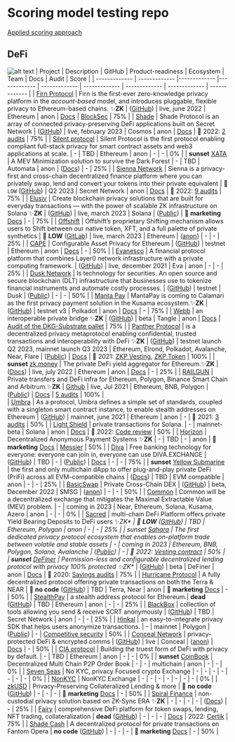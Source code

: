 # Scoring model testing repo

[Applied scoring approach](https://mirror.xyz/0x0f1F3DAf416B74DB3DE55Eb4D7513a80F4841073/E9QPx9iKgPXPqEsAN-YklipSRJy9VTBMOLwwEcqqVpU)

## DeFi
![alt text](https://github.com/Msiusko/web3privacy/blob/main/static-assets/DEFI.png?raw=true)
| Project  | Description | GitHub | Product-readiness | Ecosystem | Team | Docs | Audit | Score |
| ------------- | ------------- |------------- |------------- | ------------- | ------------- | ------------- | ------------- | ------------- |
| [Firn Protocol](https://app.firn.cash) | Firn is the first-ever zero-knowledge privacy platform in the _account-based_ model, and introduces pluggable, flexible privacy to Ethereum-based chains. ✨️**ZK** | ([GitHub](https://github.com/firnprotocol)) | live, june 2022 | Ethereum | anon | [Docs](https://docs.firn.cash) | [BlockSec](https://github.com/blocksecteam/audit-reports/blob/main/solidity/blocksec_firnprotocol_v1.0-signed.pdf) | 75% |
| [Shade](https://shadeprotocol.io)  | Shade Protocol is an array of connected privacy-preserving DeFi applications built on Secret Network  | ([GitHub](https://github.com/securesecrets/shade)) | live, february 2023 | Cosmos | anon | [Docs](https://docs.shadeprotocol.io/shade-protocol/) | 🚩 2022: [2 audits](https://docs.shadeprotocol.io/shade-protocol/research/audit-log) | 75% |
| [Silent protocol](https://www.silentprotocol.org)  | Silent Protocol is the first protocol enabling compliant full-stack privacy for smart contract assets and web3 applications at scale.  | - | TBD | Ethereum | anon | - | - | 0% |
| **sunset** [XATA](https://www.xata.fi) | A MEV Minimization solution to survive the Dark Forest  | - | TBD | Automata | anon | ([Docs](https://docs.xata.fi)) | - | 25% |
| [Sienna Network](https://sienna.network) | Sienna is a privacy-first and cross-chain decentralized finance platform where you can privately swap, lend and convert your tokens into their private equivalent  | 🚩`LOW` ([GitHub](https://github.com/SiennaNetwork)) | Q2 2023 | Secret Network | anon | [Docs](https://docs.sienna.network/main/) | 🚩 2022: [9 audits](https://sienna.network/audits/) | 75% |
| [Elusiv](https://elusiv.io) | Create blockchain privacy solutions that are built for everyday transactions — with the power of scalable ZK infrastructure on Solana ✨️**ZK** | ([GitHub](https://github.com/elusiv-privacy)) | live, march 2023 | Solana | ([Public](https://www.linkedin.com/search/results/people/?currentCompany=%5B%2280778213%22%5D&origin=COMPANY_PAGE_CANNED_SEARCH&sid=s_%40)) | 🚩 **marketing** [Docs](https://docs.elusiv.io/) | - | 75% |
| [Offshift](https://www.offshift.io) | Offshift’s proprietary Shifting mechanism allows users to Shift between our native token, XFT, and a full palette of private synthetics | 🚩 **LOW** ([GitLab](https://open.offshift.io/offshiftXFT)) | live, march 2023 | Ethereum | ([anon](https://offshift.io/#team)) | - | - | 25% |
| [CAPE](https://www.espressosys.com/product) | Configurable Asset Privacy for Ethereum | ([GitHub](https://github.com/EspressoSystems/cape)) | testnet | Ethereum | anon | [Docs](https://docs.espressosys.com/sequencer/espresso-sequencer-architecture/readme) | - | 50% |
| [Evanesco](https://evanesco.org) | A financial protocol platform that combines Layer0 network infrastructure with a private computing framework. | ([GitHub](https://github.com/Evanesco-Labs)) | live, december 2021 | Eva | anon | - | - | 25% |
| [Dusk Network](https://dusk.network) | Is technology for securities. An open source and secure blockchain (DLT) infrastructure that businesses use to tokenize financial instruments and automate costly processes. | ([GitHub](https://github.com/dusk-network)) | testnet | Dusk | ([Public](https://dusk.network/pages/team)) | - | - | 50% |
| [Manta Pay](https://app.manta.network/dolphin/transact) | MantaPay is coming to Calamari as the first privacy payment solution in the Kusama ecosystem.✨️**ZK**  | ([GitHub](https://github.com/Manta-Network)) | testnet v3 | Polkadot | anon | [Docs](https://docs.manta.network/docs/Introduction) | - | 75% |
| [Webb](https://app.webb.tools/#/tornado) | an interoperable private bridge ✨️**ZK** | ([GitHub](https://github.com/webb-tools)) | beta | Tangle | anon | [Docs](https://docs.webb.tools/docs/) | [Audit of the DKG-Substrate pallet](https://blog.webb.tools/webbs-evm-bridge-security-audit-completed-by-veridise/) | 75% |
| [Panther Protocol](https://www.pantherprotocol.io) | is a decentralized privacy metaprotocol enabling confidential, trusted transactions and interoperability with DeFi ✨️**ZK** | ([GitHub](https://github.com/pantherprotocol))  | testnet launch Q2 2023, mainnet launch Q3 2023 | Ethereum, Elrond, Polkadot, Avalanche, Near, Flare | ([Public](https://www.pantherprotocol.io/)) | [Docs](https://docs.pantherprotocol.io/docs/start-here/panther-protocol-documentation) | 🚩 2021: [ZKP Vesting](https://www.pantherprotocol.io/resources/REP-Panther-ZKP-Vesting.pdf), [ZKP Token](https://www.pantherprotocol.io/resources/REP-Panther-ZKP-Token.pdf) | 100% |
| **sunset** [zk.money](https://zk.money) | The private DeFi yield aggregator for Ethereum.✨️**ZK** | ([Docs](https://docs.aztec.network/zk-money/userguide)) | live, july 2022 | Ethereum | anon | [Docs](https://docs.aztec.network) | - |  25% |
| [RAILGUN](https://railgun.org) | Private transfers and DeFi infra for Ethereum, Polygon, Binance Smart Chain and Arbitrum.✨️**ZK** | [Github](https://github.com/Railgun-Community) | live, Jul 2021 | Ethereum, BNB, Polygon | ([Public](https://railgun.org/#/contributors)) | [Docs](https://docs.railgun.org/developer-guide/cookbook/cookbook-overview) | [5 audits](https://assets.railgun.org/docs/audits/) | 100% |  
| [Umbra](https://app.umbra.cash) |  As a protocol, Umbra defines a simple set of standards, coupled with a singleton smart contract instance, to enable stealth addresses on Ethereum | ([GitHub](https://github.com/ScopeLift/umbra-protocol)) | mainnet, june 2021 | Ethereum | anon | - | 🚩 2021: [3 audits](https://app.umbra.cash/faq#security) | 50% |
| [Light Shield](https://shield.lightprotocol.com) |  private transactions for Solana. | - | mainnet-beta | Solana  | anon | [Docs](https://docs.lightprotocol.com) | 🚩 2022: [Code review](https://github.com/Lightprotocol/light-protocol-v1/blob/main/Audit/Light%20Protocol%20Audit%20Report.pdf) | 50% |
| [Horizon](https://messier.gitbook.io/catalogue-de-messier/messier-applications/horizon) | Decentralized Anonymous Payment Systems ✨️**ZK** | - | TBD | - | anon | 🚩 **marketing** [Docs](https://messier.gitbook.io/catalogue-de-messier/messier-applications/horizon) | [Messier](https://skynet.certik.com/projects/messier) | 50% |
| [Diva](https://www.diva.exchange/en/) | Free banking technology for everyone: everyone can join in, everyone can use DIVA.EXCHANGE | ([GitHub](https://github.com/diva-exchange)) | TBD | - | ([Public](https://www.diva.exchange/en/team-and-contact/)) | [Docs](https://docs.lightprotocol.com) | - | - | 75% |
| **sunset** [Yellow Submarine](https://ys.finance) | the first and only multichain dApp to offer plug-and-play private DeFi (PriFi) across all EVM-compatible chains | ([Docs](https://yellow-s.gitbook.io/docs/ys-basics/introduction)) | TBD | EVM compatible | anon | - | - | 25% |
| [BasicSwap](https://basicswapdex.com) | Private Cross-Chain DEX | ([GitHub](https://github.com/tecnovert/basicswap/blob/master/doc/install.md)) | beta, December 2022 | SMSG | ([anon](https://particl.io/)) | - | - | 50% |
| [Common](https://common.fi) | Common will be a decentralized exchange that mitigates the Maximal Extractable Value (MEV) problem. | - | coming in 2023 | Near, Ethereum, Solana, Kusama, Azero | anon | - | - | 0% |
| [Sacred](https://sacred.finance) |  multi-chain DeFi Platform offers private Yield Bearing Deposits to DeFi users ✨️**ZK* | 🚩 **LOW** ([GitHub](https://github.com/Sacred-Finance)) | TBD | Ethereum, Polygon | anon | - | - | 25% |
| **sunset* [Sahara](https://sahara.network) | The first dedicated privacy protocol ecosystem that enables on-platform trade between volatile and stable assets | - | coming in 2023 | Ethereum, BNB, Polygon, Solana, Avalanche | ([Public](https://sahara.network/)) | - | 🚩 2022: [Vesting contract](https://sahara.network/resources/sahara-security-audit.pdf) | 50% |
| **sunset** [DeFiner](https://definer.org) | Permission-less and configurable decentralized lending protocol with privacy 100% protected ✨️**ZK** | ([GitHub](https://github.com/DeFinerOrg)) | beta | DeFiner | anon | [Docs](https://docs.definer.org) | 🚩 2020: [Savings audits](https://docs.definer.org/v/copy-of-definer.org/security/audits) | 75% |
| [Hurricane Protocol](https://hurricane.money) | A fully decentralized protocol offering private transactions on both the Terra & NEAR | 🚩 **no code** ([GitHub](https://github.com/Hurricane-Protocol)) | TBD | Terra, Near | anon | 🚩 **marketing** [Docs](https://docs.hurricane.money) | - | 50% |
| [StealthPay](https://www.stealthpay.cash) | a stealth address protocol for Ethereum.| **dead** ([GitHub](https://github.com/cryptoadong)) | TBD | Ethereum | anon | - | - | 25% |
| [BlackBox](https://blackbox.cash) | collection of tools allowing you send & receive SCRT anonymously | ([GitHub](https://github.com/TriviumNode)) | TBD | Secret Network | anon | - | - | 25% |
| [Hinkal](https://hinkal.pro) | an easy-to-integrate privacy SDK that helps users anonymize transactions.  | - | mainnet | Polygon | ([Public](https://hinkal.pro/#section-team)) | - | [Competitive security](https://github.com/Secure3Audit/Secure3Academy/blob/main/audit_reports/Hinkal/Hinkal_final_Secure3_Audit_Report.pdf) | 50% |
| [Conceal Network](https://conceal.network) | privacy-protected DeFi & encrypted comms | ([GitHub](https://github.com/ConcealNetwork)) | live | Conceal | ([anon](https://conceal.network/team/)) | [Docs](https://conceal.network/wiki/doku.php) | - | 50% |
| [CIA protocol](https://ciaprotocol.com) | Building the truest form of DeFi with privacy by default. | - | TBD | Ethereum | anon | - | - | 0% |
| **sunset** [CoinBook](https://www.coinbook.app) | Decentralized Multi Chain P2P Order Book | - | - | multichain | anon | - | - | 0% |
| [Seven Seas](https://www.sevenseas.exchange) | No KYC, privacy Focused crypto Exchange | - | - | - | - | - | - | - | 0% |
| [NonKYC](https://nonkyc.io) | NonKYC Exchange | - | - | - | - | - | - | - | 0% |
| [zkUSD](https://zkusd.money/#Features) | Privacy-Preserving Collateralized Lending & more | 🚩 **no code** ([GitHub](https://github.com/zkUSDLabs)) | - | - | - | 🚩 **marketing** [Docs](https://zkusd.gitbook.io/zkusd-documentation) | - | 50% |
| [Spiral Finance](https://www.spiralfi.io) | non-custodial privacy solution based on ZK-Sync ERA ✨️**ZK** | - | - | - | - | ([Docs](https://docs.spiralfi.io/introduction/spiral-finance)) | - | 25% |
| [Fairy](https://fairyswap.finance/swap) | comprehensive DeFi platform for token swaps, lending, NFT trading, collateralization | **dead** ([GitHub](https://github.com/Fairyswap)) | - | - | - | [Docs](https://fairy-swap.gitbook.io/fairyswap-v2/getting-started/about-fairyswap-v2) | 2022: [Certik](https://skynet.certik.com/projects/fairyswap) | 75% |
| [Shade Cash](https://shade.cash) | A decentralized protocol for private transactions on Fantom Opera | **no code** ([GitHub](https://github.com/ShadeCash)) | - | - | - | 🚩 **marketing** [Docs](https://shadecash.gitbook.io/shadecash) | - | 50% |
